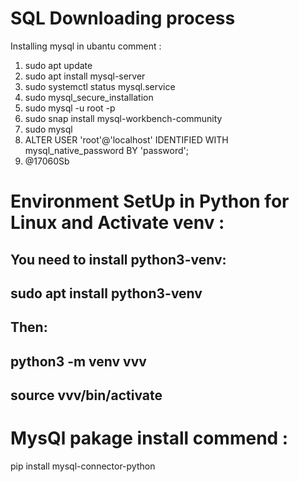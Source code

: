 # SQL Downloading process
Installing mysql in ubantu comment : 
1. sudo apt update 
2. sudo apt install mysql-server
3. sudo systemctl status mysql.service
4.  sudo mysql_secure_installation
5.  sudo mysql -u root -p
6.  sudo snap install mysql-workbench-community
7.  sudo mysql
8.  ALTER USER 'root'@'localhost' IDENTIFIED WITH mysql_native_password BY 'password';
7.  @17060Sb


# Environment SetUp in Python for Linux and Activate venv :

You need to install python3-venv:
-------------------------------------
sudo apt install python3-venv
--------------------------------------
Then:
---------------------------------------
python3 -m venv vvv
------------------------------------------
source vvv/bin/activate
-----------------------------------------



# MysQl pakage install commend :

pip install mysql-connector-python


